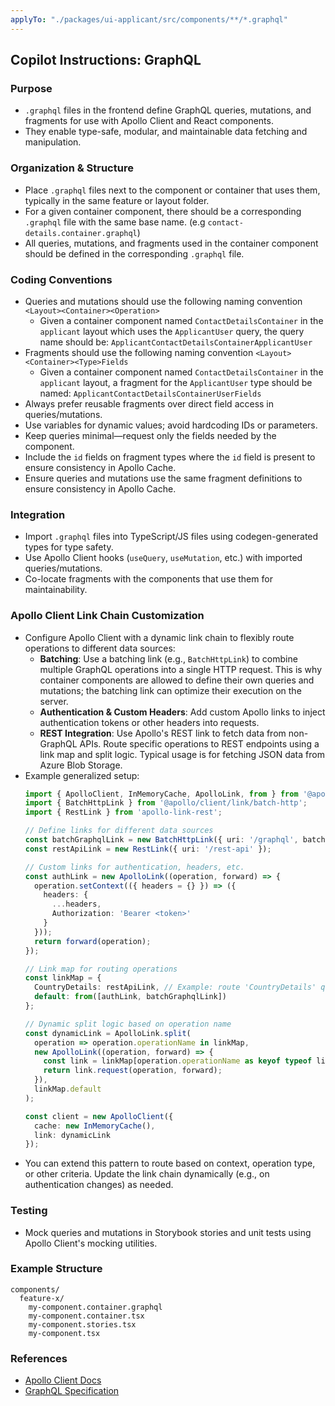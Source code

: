 ```yaml
---
applyTo: "./packages/ui-applicant/src/components/**/*.graphql"
---
```


## Copilot Instructions: GraphQL

### Purpose

- `.graphql` files in the frontend define GraphQL queries, mutations, and fragments for use with Apollo Client and React components.
- They enable type-safe, modular, and maintainable data fetching and manipulation.

### Organization & Structure

- Place `.graphql` files next to the component or container that uses them, typically in the same feature or layout folder.
- For a given container component, there should be a corresponding `.graphql` file with the same base name. (e.g `contact-details.container.graphql`)
- All queries, mutations, and fragments used in the container component should be defined in the corresponding `.graphql` file.

### Coding Conventions

- Queries and mutations should use the following naming convention `<Layout><Container><Operation>`
    - Given a container component named `ContactDetailsContainer` in the `applicant` layout which uses the `ApplicantUser` query, the query name should be: `ApplicantContactDetailsContainerApplicantUser`
- Fragments should use the following naming convention `<Layout><Container><Type>Fields`
    - Given a container component named `ContactDetailsContainer` in the `applicant` layout, a fragment for the `ApplicantUser` type should be named: `ApplicantContactDetailsContainerUserFields`
- Always prefer reusable fragments over direct field access in queries/mutations.
- Use variables for dynamic values; avoid hardcoding IDs or parameters.
- Keep queries minimal—request only the fields needed by the component.
- Include the `id` fields on fragment types where the `id` field is present to ensure consistency in Apollo Cache.
- Ensure queries and mutations use the same fragment definitions to ensure consistency in Apollo Cache.

### Integration


- Import `.graphql` files into TypeScript/JS files using codegen-generated types for type safety.
- Use Apollo Client hooks (`useQuery`, `useMutation`, etc.) with imported queries/mutations.
- Co-locate fragments with the components that use them for maintainability.

### Apollo Client Link Chain Customization

- Configure Apollo Client with a dynamic link chain to flexibly route operations to different data sources:
    - **Batching**: Use a batching link (e.g., `BatchHttpLink`) to combine multiple GraphQL operations into a single HTTP request. This is why container components are allowed to define their own queries and mutations; the batching link can optimize their execution on the server.
    - **Authentication & Custom Headers**: Add custom Apollo links to inject authentication tokens or other headers into requests.
    - **REST Integration**: Use Apollo's REST link to fetch data from non-GraphQL APIs. Route specific operations to REST endpoints using a link map and split logic. Typical usage is for fetching JSON data from Azure Blob Storage.
- Example generalized setup:
    ```ts
    import { ApolloClient, InMemoryCache, ApolloLink, from } from '@apollo/client';
    import { BatchHttpLink } from '@apollo/client/link/batch-http';
    import { RestLink } from 'apollo-link-rest';

    // Define links for different data sources
    const batchGraphqlLink = new BatchHttpLink({ uri: '/graphql', batchMax: 10, batchInterval: 20 });
    const restApiLink = new RestLink({ uri: '/rest-api' });

    // Custom links for authentication, headers, etc.
    const authLink = new ApolloLink((operation, forward) => {
      operation.setContext(({ headers = {} }) => ({
        headers: {
          ...headers,
          Authorization: 'Bearer <token>'
        }
      }));
      return forward(operation);
    });

    // Link map for routing operations
    const linkMap = {
      CountryDetails: restApiLink, // Example: route 'CountryDetails' query to REST
      default: from([authLink, batchGraphqlLink])
    };

    // Dynamic split logic based on operation name
    const dynamicLink = ApolloLink.split(
      operation => operation.operationName in linkMap,
      new ApolloLink((operation, forward) => {
        const link = linkMap[operation.operationName as keyof typeof linkMap] || linkMap.default;
        return link.request(operation, forward);
      }),
      linkMap.default
    );

    const client = new ApolloClient({
      cache: new InMemoryCache(),
      link: dynamicLink
    });
    ```
- You can extend this pattern to route based on context, operation type, or other criteria. Update the link chain dynamically (e.g., on authentication changes) as needed.

### Testing

- Mock queries and mutations in Storybook stories and unit tests using Apollo Client's mocking utilities.

### Example Structure

```
components/
  feature-x/
    my-component.container.graphql
    my-component.container.tsx
    my-component.stories.tsx
    my-component.tsx
```

### References

- [Apollo Client Docs](https://www.apollographql.com/docs/react/)
- [GraphQL Specification](https://spec.graphql.org/)